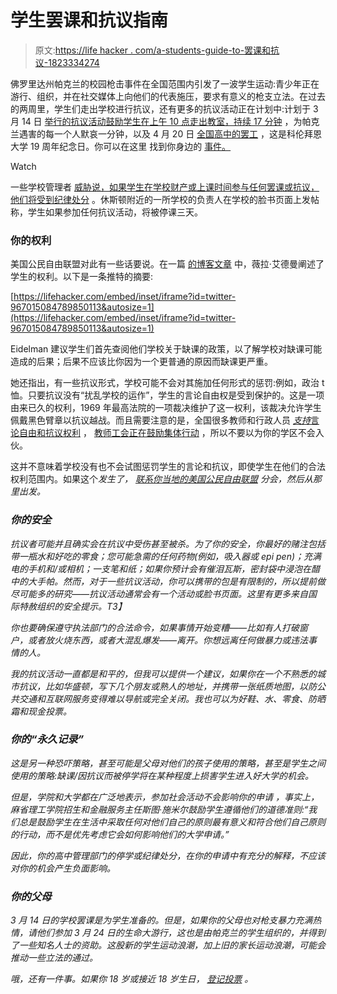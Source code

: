 # 学生罢课和抗议指南

> 原文:[https://life hacker . com/a-students-guide-to-罢课和抗议-1823334274](https://lifehacker.com/a-students-guide-to-walkouts-and-protests-1823334274)

佛罗里达州帕克兰的校园枪击事件在全国范围内引发了一波学生运动:青少年正在游行、组织，并在社交媒体上向他们的代表施压，要求有意义的枪支立法。在过去的两周里，学生们走出学校进行抗议，还有更多的抗议活动正在计划中:计划于 3 月 14 日 [举行的抗议活动鼓励学生在上午 10 点走出教室，持续 17 分钟](https://offspring.lifehacker.com/walk-out-of-school-to-demand-safer-gun-laws-1823053578#_ga=2.68444245.590162503.1519654208-640366746.1501881373) ，为帕克兰遇害的每一个人默哀一分钟，以及 4 月 20 日 [全国高中的罢工](https://twitter.com/schoolwalkoutUS) ，这是科伦拜恩大学 19 周年纪念日。你可以在这里 找到你身边的 [事件。](http://act.indivisible.org/event/national-school-walkout/search/)

Watch

一些学校管理者 [威胁说，如果学生在学校财产或上课时间参与任何罢课或抗议，他们将受到纪律处分](https://www.cnn.com/2018/02/21/us/student-walkout-punishment-trnd/index.html) 。休斯顿附近的一所学校的负责人在学校的脸书页面上发帖称，学生如果参加任何抗议活动，将被停课三天。

### 你的权利

美国公民自由联盟对此有一些话要说。在一篇 [的博客文章](https://www.aclu.org/blog/free-speech/student-speech-and-privacy/can-schools-discipline-students-protesting) 中，薇拉·艾德曼阐述了学生的权利。以下是一条推特的摘要:

 [https://lifehacker.com/embed/inset/iframe?id=twitter-967015084789850113&autosize=1](https://lifehacker.com/embed/inset/iframe?id=twitter-967015084789850113&autosize=1) 

Eidelman 建议学生们首先查阅他们学校关于缺课的政策，以了解学校对缺课可能造成的后果；后果不应该比你因为一个更普通的原因而缺课更严重。

她还指出，有一些抗议形式，学校可能不会对其施加任何形式的惩罚:例如，政治 t 恤。只要抗议没有“扰乱学校的运作”，学生的言论自由权是受到保护的。这是一项由来已久的权利，1969 年最高法院的一项裁决维护了这一权利，该裁决允许学生佩戴黑色臂章以抗议越战。而且需要注意的是，全国很多教师和行政人员 [*支持*言论自由和抗议权利](http://kxan.com/2018/02/23/more-student-walkouts-planned-to-protest-gun-violence/) ， [教师工会正在鼓励集体行动](https://www.delawareonline.com/story/news/education/2018/02/20/after-florida-shooting-delaware-education-union-voices-support-school-walkouts-protests/355079002/) ，所以不要以为你的学区不会入伙。

这并不意味着学校没有也不会试图惩罚学生的言论和抗议，即使学生在他们的合法权利范围内。如果这个*发生了， [联系你当地的美国公民自由联盟](https://www.aclu.org/about/affiliates) 分会，然后从那里出发。*

### *你的安全*

*抗议者可能并且确实会在抗议中受伤甚至被杀。为了你的安全，你最好的赌注包括带一瓶水和好吃的零食；您可能急需的任何药物(例如，吸入器或 epi pen)；充满电的手机和/或相机；一支笔和纸；如果你预计会有催泪瓦斯，密封袋中浸泡在醋中的大手帕。然而，对于一些抗议活动，你可以携带的包是有限制的，所以提前做尽可能多的研究——抗议活动通常会有一个活动或脸书页面。这里有更多来自国际特赦组织的安全提示。T3】*

*你也要确保遵守执法部门的合法命令，如果事情开始变糟——比如有人打破窗户，或者放火烧东西，或者大混乱爆发——离开。你想远离任何做暴力或违法事情的人。*

*我的抗议活动一直都是和平的，但我可以提供一个建议，如果你在一个不熟悉的城市抗议，比如华盛顿，写下几个朋友或熟人的地址，并携带一张纸质地图，以防公共交通和互联网服务变得难以导航或完全关闭。我也可以为好鞋、水、零食、防晒霜和现金投票。*

### *你的“永久记录”*

*这是另一种恐吓策略，甚至可能是父母对他们的孩子使用的策略，甚至是学生之间使用的策略:缺课/因抗议而被停学将在某种程度上损害学生进入好大学的机会。*

*但是，学院和大学都在广泛地表示，参加社会活动不会影响你的申请 ，事实上，麻省理工学院招生和金融服务主任斯图·施米尔鼓励学生遵循他们的道德准则:“我们总是鼓励学生在生活中采取任何对他们自己的原则最有意义和符合他们自己原则的行动，而不是优先考虑它会如何影响他们的大学申请。”*

*因此，你的高中管理部门的停学或纪律处分，在你的申请中有充分的解释，不应该对你的机会产生负面影响。*

### *你的父母*

*3 月 14 日的学校罢课是为学生准备的。但是，如果你的父母也对枪支暴力充满热情，请他们参加 3 月 24 日的生命大游行，这也是由帕克兰的学生组织的，并得到了一些知名人士的资助。这股新的学生运动浪潮，加上旧的家长运动浪潮，可能会推动一些立法的通过。*

*哦，还有一件事。如果你 18 岁或接近 18 岁生日， [登记投票](https://www.headcount.org/think-youre-young-register/) 。*